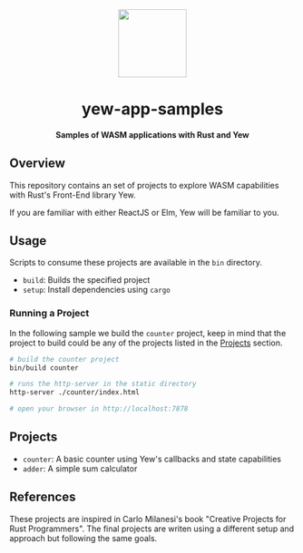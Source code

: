 <div>
  <div align="center" style="display: block; text-align: center;">
    <img src="https://avatars1.githubusercontent.com/u/49116234?s=200&v=4" height="120" width="120" />
  </div>
  <h1 align="center">yew-app-samples</h1>
  <h4 align="center">Samples of WASM applications with Rust and Yew</h4>
</div>

## Overview

This repository contains an set of projects to explore WASM capabilities with
Rust's Front-End library Yew.

If you are familiar with either ReactJS or Elm, Yew will be familiar to you.

## Usage

Scripts to consume these projects are available in the `bin` directory.

* `build`: Builds the specified project
* `setup`: Install dependencies using `cargo`

### Running a Project

In the following sample we build the `counter` project, keep in mind that
the project to build could be any of the projects listed in the [Projects](#Projects)
section.

```bash
# build the counter project
bin/build counter

# runs the http-server in the static directory
http-server ./counter/index.html

# open your browser in http://localhost:7878
```

## Projects

* `counter`: A basic counter using Yew's callbacks and state capabilities
* `adder`: A simple sum calculator

## References

These projects are inspired in Carlo Milanesi's book "Creative Projects for Rust
Programmers". The final projects are writen using a different setup and approach
but following the same goals.
